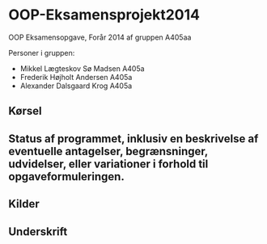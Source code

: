 OOP-Eksamensprojekt2014
=======================

OOP Eksamensopgave, Forår 2014 af gruppen A405aa

Personer i gruppen:

 * Mikkel Lægteskov Sø Madsen A405a 
 * Frederik Højholt Andersen A405a
 * Alexander Dalsgaard Krog A405a

## Kørsel

## Status af programmet, inklusiv en beskrivelse af eventuelle antagelser, begrænsninger, udvidelser, eller variationer i forhold til opgaveformuleringen.

## Kilder

## Underskrift